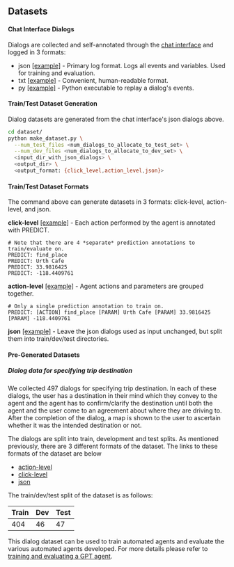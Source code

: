 
## Datasets
#### Chat Interface Dialogs
Dialogs are collected and self-annotated through the [chat interface](../gui/README.md) and logged in 3 formats:
- json [[example]](examples/log_example1.json) - Primary log format.  Logs all events and variables.  Used for training and evaluation.
- txt [[example]](examples/log_example1.txt) - Convenient, human-readable format.
- py [[example]](examples/log_example1.py) - Python executable to replay a dialog's events.

#### Train/Test Dataset Generation
Dialog datasets are generated from the chat interface's json dialogs above.
``` bash
cd dataset/
python make_dataset.py \
  --num_test_files <num_dialogs_to_allocate_to_test_set> \
  --num_dev_files <num_dialogs_to_allocate_to_dev_set> \
  <input_dir_with_json_dialogs> \
  <output_dir> \
  <output_format: {click_level,action_level,json}>
```
#### Train/Test Dataset Formats
The command above can generate datasets in 3 formats: click-level, action-level, and json.

**click-level** [[example]](examples/log_60.click_level.txt) - Each action performed by the agent
is annotated with PREDICT.
```
# Note that there are 4 *separate* prediction annotations to train/evaluate on.
PREDICT: find_place
PREDICT: Urth Cafe
PREDICT: 33.9816425
PREDICT: -118.4409761
```
**action-level** [[example]](examples/log_60.action_level.txt) - Agent actions and parameters are
grouped together.
```
# Only a single prediction annotation to train on.
PREDICT: [ACTION] find_place [PARAM] Urth Cafe [PARAM] 33.9816425 [PARAM] -118.4409761
```
**json** [[example]](examples/log_60.json) - Leave the json dialogs used as input unchanged, but split them into train/dev/test directories.

#### Pre-Generated Datasets

##### Dialog data for specifying trip destination

We collected 497 dialogs for specifying trip destination. In each of these dialogs, the user has a destination
in their mind which they convey to the agent and the agent has to confirm/clarify the destination
until both the agent and the user come to an agreement about where they are driving to. After the completion of the
dialog, a map is shown to the user to ascertain whether it was the intended destination or not.

The dialogs are split into train, development and test splits. As mentioned previously, there are
3 different formats of the dataset. The links to these formats of the dataset are below

- [action-level](destination/action_level)
- [click-level](destination/click_level)
- [json](destination/json)

The train/dev/test split of the dataset is as follows:

|  Train | Dev  |  Test |
|---|---|---|
| 404  | 46  | 47  |

This dialog dataset can be used to train automated agents and evaluate the various automated agents developed. For more details please refer to [training and evaluating a GPT agent](../agents/README.md#gpt-agent).
